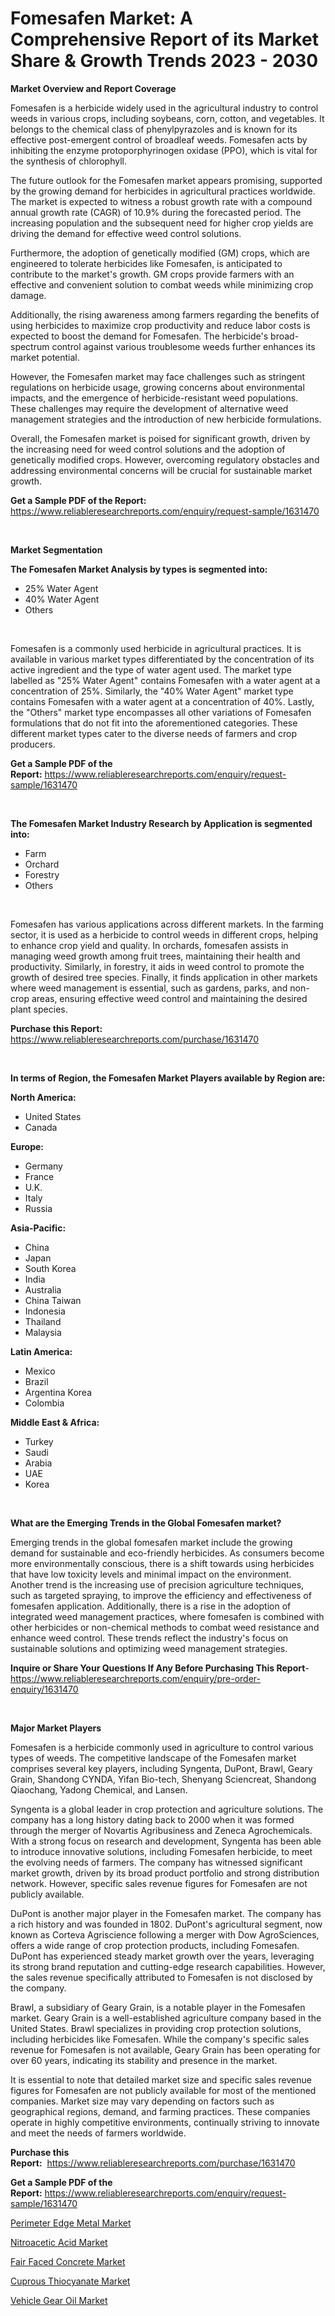<p><h1>Fomesafen Market: A Comprehensive Report of its Market Share & Growth Trends 2023 - 2030</h1></p><p><strong>Market Overview and Report Coverage</strong></p>
<p><p>Fomesafen is a herbicide widely used in the agricultural industry to control weeds in various crops, including soybeans, corn, cotton, and vegetables. It belongs to the chemical class of phenylpyrazoles and is known for its effective post-emergent control of broadleaf weeds. Fomesafen acts by inhibiting the enzyme protoporphyrinogen oxidase (PPO), which is vital for the synthesis of chlorophyll.</p><p>The future outlook for the Fomesafen market appears promising, supported by the growing demand for herbicides in agricultural practices worldwide. The market is expected to witness a robust growth rate with a compound annual growth rate (CAGR) of 10.9% during the forecasted period. The increasing population and the subsequent need for higher crop yields are driving the demand for effective weed control solutions.</p><p>Furthermore, the adoption of genetically modified (GM) crops, which are engineered to tolerate herbicides like Fomesafen, is anticipated to contribute to the market's growth. GM crops provide farmers with an effective and convenient solution to combat weeds while minimizing crop damage.</p><p>Additionally, the rising awareness among farmers regarding the benefits of using herbicides to maximize crop productivity and reduce labor costs is expected to boost the demand for Fomesafen. The herbicide's broad-spectrum control against various troublesome weeds further enhances its market potential.</p><p>However, the Fomesafen market may face challenges such as stringent regulations on herbicide usage, growing concerns about environmental impacts, and the emergence of herbicide-resistant weed populations. These challenges may require the development of alternative weed management strategies and the introduction of new herbicide formulations.</p><p>Overall, the Fomesafen market is poised for significant growth, driven by the increasing need for weed control solutions and the adoption of genetically modified crops. However, overcoming regulatory obstacles and addressing environmental concerns will be crucial for sustainable market growth.</p></p>
<p><strong>Get a Sample PDF of the Report:</strong> <a href="https://www.reliableresearchreports.com/enquiry/request-sample/1631470">https://www.reliableresearchreports.com/enquiry/request-sample/1631470</a></p>
<p>&nbsp;</p>
<p><strong>Market Segmentation</strong></p>
<p><strong>The Fomesafen Market Analysis by types is segmented into:</strong></p>
<p><ul><li>25% Water Agent</li><li>40% Water Agent</li><li>Others</li></ul></p>
<p>&nbsp;</p>
<p><p>Fomesafen is a commonly used herbicide in agricultural practices. It is available in various market types differentiated by the concentration of its active ingredient and the type of water agent used. The market type labelled as "25% Water Agent" contains Fomesafen with a water agent at a concentration of 25%. Similarly, the "40% Water Agent" market type contains Fomesafen with a water agent at a concentration of 40%. Lastly, the "Others" market type encompasses all other variations of Fomesafen formulations that do not fit into the aforementioned categories. These different market types cater to the diverse needs of farmers and crop producers.</p></p>
<p><strong>Get a Sample PDF of the Report:</strong>&nbsp;<a href="https://www.reliableresearchreports.com/enquiry/request-sample/1631470">https://www.reliableresearchreports.com/enquiry/request-sample/1631470</a></p>
<p>&nbsp;</p>
<p><strong>The Fomesafen Market Industry Research by Application is segmented into:</strong></p>
<p><ul><li>Farm</li><li>Orchard</li><li>Forestry</li><li>Others</li></ul></p>
<p>&nbsp;</p>
<p><p>Fomesafen has various applications across different markets. In the farming sector, it is used as a herbicide to control weeds in different crops, helping to enhance crop yield and quality. In orchards, fomesafen assists in managing weed growth among fruit trees, maintaining their health and productivity. Similarly, in forestry, it aids in weed control to promote the growth of desired tree species. Finally, it finds application in other markets where weed management is essential, such as gardens, parks, and non-crop areas, ensuring effective weed control and maintaining the desired plant species.</p></p>
<p><strong>Purchase this Report:</strong>&nbsp; <a href="https://www.reliableresearchreports.com/purchase/1631470">https://www.reliableresearchreports.com/purchase/1631470</a></p>
<p>&nbsp;</p>
<p><strong>In terms of Region, the Fomesafen Market Players available by Region are:</strong></p>
<p>
    <p> <strong> North America: </strong>
        <ul>
            <li>United States</li>
            <li>Canada</li>
        </ul>
        </p> 
    <p> <strong> Europe: </strong>
        <ul>
            <li>Germany</li>
            <li>France</li>
            <li>U.K.</li>
            <li>Italy</li>
            <li>Russia</li>
        </ul>
        </p> 
    <p> <strong> Asia-Pacific: </strong>
        <ul>
            <li>China</li>
            <li>Japan</li>
            <li>South Korea</li>
            <li>India</li>
            <li>Australia</li>
            <li>China Taiwan</li>
            <li>Indonesia</li>
            <li>Thailand</li>
            <li>Malaysia</li>
        </ul>
        </p> 
    <p> <strong> Latin America: </strong>
        <ul>
            <li>Mexico</li>
            <li>Brazil</li>
            <li>Argentina Korea</li>
            <li>Colombia</li>
        </ul>
        </p> 
    <p> <strong> Middle East & Africa: </strong>
        <ul>
            <li>Turkey</li>
            <li>Saudi</li>
            <li>Arabia</li>
            <li>UAE</li>
            <li>Korea</li>
        </ul>
    </p>
    </p>
<p>&nbsp;</p>
<p><strong>What are the Emerging Trends in the Global Fomesafen market?</strong></p>
<p><p>Emerging trends in the global fomesafen market include the growing demand for sustainable and eco-friendly herbicides. As consumers become more environmentally conscious, there is a shift towards using herbicides that have low toxicity levels and minimal impact on the environment. Another trend is the increasing use of precision agriculture techniques, such as targeted spraying, to improve the efficiency and effectiveness of fomesafen application. Additionally, there is a rise in the adoption of integrated weed management practices, where fomesafen is combined with other herbicides or non-chemical methods to combat weed resistance and enhance weed control. These trends reflect the industry's focus on sustainable solutions and optimizing weed management strategies.</p></p>
<p><strong>Inquire or Share Your Questions If Any Before Purchasing This Report</strong>- <a href="https://www.reliableresearchreports.com/enquiry/pre-order-enquiry/1631470">https://www.reliableresearchreports.com/enquiry/pre-order-enquiry/1631470</a></p>
<p>&nbsp;</p>
<p><strong>Major Market Players</strong></p>
<p><p>Fomesafen is a herbicide commonly used in agriculture to control various types of weeds. The competitive landscape of the Fomesafen market comprises several key players, including Syngenta, DuPont, Brawl, Geary Grain, Shandong CYNDA, Yifan Bio-tech, Shenyang Sciencreat, Shandong Qiaochang, Yadong Chemical, and Lansen.</p><p>Syngenta is a global leader in crop protection and agriculture solutions. The company has a long history dating back to 2000 when it was formed through the merger of Novartis Agribusiness and Zeneca Agrochemicals. With a strong focus on research and development, Syngenta has been able to introduce innovative solutions, including Fomesafen herbicide, to meet the evolving needs of farmers. The company has witnessed significant market growth, driven by its broad product portfolio and strong distribution network. However, specific sales revenue figures for Fomesafen are not publicly available.</p><p>DuPont is another major player in the Fomesafen market. The company has a rich history and was founded in 1802. DuPont's agricultural segment, now known as Corteva Agriscience following a merger with Dow AgroSciences, offers a wide range of crop protection products, including Fomesafen. DuPont has experienced steady market growth over the years, leveraging its strong brand reputation and cutting-edge research capabilities. However, the sales revenue specifically attributed to Fomesafen is not disclosed by the company.</p><p>Brawl, a subsidiary of Geary Grain, is a notable player in the Fomesafen market. Geary Grain is a well-established agriculture company based in the United States. Brawl specializes in providing crop protection solutions, including herbicides like Fomesafen. While the company's specific sales revenue for Fomesafen is not available, Geary Grain has been operating for over 60 years, indicating its stability and presence in the market.</p><p>It is essential to note that detailed market size and specific sales revenue figures for Fomesafen are not publicly available for most of the mentioned companies. Market size may vary depending on factors such as geographical regions, demand, and farming practices. These companies operate in highly competitive environments, continually striving to innovate and meet the needs of farmers worldwide.</p></p>
<p><strong>Purchase this Report:</strong>&nbsp;&nbsp;<a href="https://www.reliableresearchreports.com/purchase/1631470">https://www.reliableresearchreports.com/purchase/1631470</a></p>
<p></p>
<p><strong>Get a Sample PDF of the Report:</strong>&nbsp;<a href="https://www.reliableresearchreports.com/enquiry/request-sample/1631470">https://www.reliableresearchreports.com/enquiry/request-sample/1631470</a></p>
<p><p><a href="https://github.com/Chiragrp26/Market-Research-Report-List-2/blob/main/perimeter-edge-metal-market.md">Perimeter Edge Metal Market</a></p><p><a href="https://github.com/AKSHATREPORTPRIME/Market-Research-Report-List-2/blob/main/nitroacetic-acid-market.md">Nitroacetic Acid Market</a></p><p><a href="https://github.com/rexevange/Market-Research-Report-List-2/blob/main/fair-faced-concrete-market.md">Fair Faced Concrete Market</a></p><p><a href="https://github.com/lilstefpacute/Market-Research-Report-List-2/blob/main/cuprous-thiocyanate-market.md">Cuprous Thiocyanate Market</a></p><p><a href="https://github.com/santosh758595/Market-Research-Report-List-2/blob/main/vehicle-gear-oil-market.md">Vehicle Gear Oil Market</a></p></p>